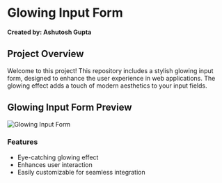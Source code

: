 # Glowing Input Form

**Created by: Ashutosh Gupta**

## Project Overview

Welcome to this project! This repository includes a stylish glowing input form, designed to enhance the user experience in web applications. The glowing effect adds a touch of modern aesthetics to your input fields.

## Glowing Input Form Preview

![Glowing Input Form](path/to/glowing_input_form_image.png)

### Features

- Eye-catching glowing effect
- Enhances user interaction
- Easily customizable for seamless integration
